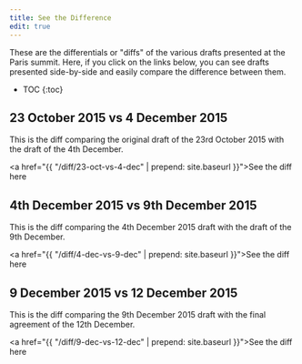 ```yaml
---
title: See the Difference
edit: true
---
```


These are the differentials or "diffs" of the various drafts presented at the Paris summit.  Here, if you click on the links below,  you can see drafts presented side-by-side and easily compare the difference between them.

* TOC
{:toc}

## 23 October 2015 vs 4 December 2015

This is the diff comparing the original draft of the 23rd October 2015 with the draft of the 4th December.

<a href="{{ "/diff/23-oct-vs-4-dec" | prepend: site.baseurl }}">See the diff here</a> 

## 4th December 2015 vs 9th December 2015

This is the diff comparing the 4th December 2015 draft with the draft of the 9th December.

<a href="{{ "/diff/4-dec-vs-9-dec" | prepend: site.baseurl }}">See the diff here</a> 

## 9 December 2015 vs 12 December 2015

This is the diff comparing the 9th December 2015  draft with the final agreement of the 12th December.

<a href="{{ "/diff/9-dec-vs-12-dec" | prepend: site.baseurl }}">See the diff here</a> 



